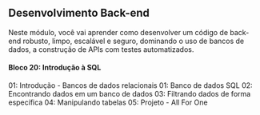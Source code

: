 ## Desenvolvimento Back-end

Neste módulo, você vai aprender como desenvolver um código de back-end robusto, limpo, escalável e seguro, dominando o uso de bancos de dados, a construção de APIs com testes automatizados.

#### Bloco 20: Introdução à SQL

01: Introdução - Bancos de dados relacionais
01: Banco de dados SQL
02: Encontrando dados em um banco de dados
03: Filtrando dados de forma específica
04: Manipulando tabelas
05: Projeto - All For One
